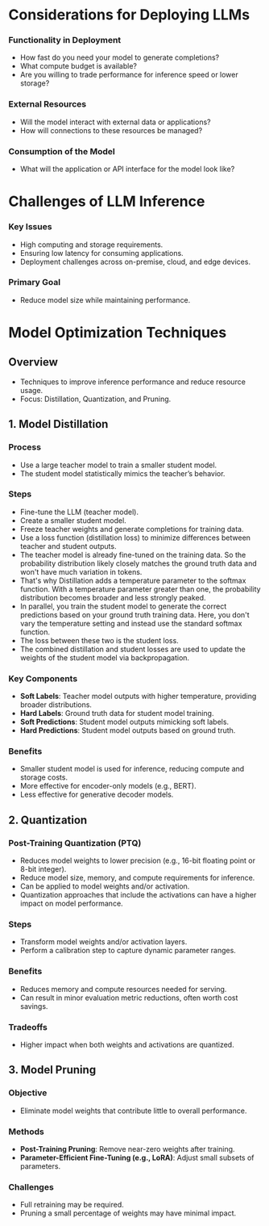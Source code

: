 # Considerations for Deploying LLMs

### Functionality in Deployment
- How fast do you need your model to generate completions?
- What compute budget is available?
- Are you willing to trade performance for inference speed or lower storage?

### External Resources
- Will the model interact with external data or applications?
- How will connections to these resources be managed?

### Consumption of the Model
- What will the application or API interface for the model look like?

# Challenges of LLM Inference

### Key Issues
- High computing and storage requirements.
- Ensuring low latency for consuming applications.
- Deployment challenges across on-premise, cloud, and edge devices.

### Primary Goal
- Reduce model size while maintaining performance.

# Model Optimization Techniques

## Overview
- Techniques to improve inference performance and reduce resource usage.
- Focus: Distillation, Quantization, and Pruning.

## 1. Model Distillation

### Process
- Use a large teacher model to train a smaller student model.
- The student model statistically mimics the teacher’s behavior.

### Steps
- Fine-tune the LLM (teacher model).
- Create a smaller student model.
- Freeze teacher weights and generate completions for training data.
- Use a loss function (distillation loss) to minimize differences between teacher and student outputs.
- The teacher model is already fine-tuned on the training data. So the probability distribution likely closely matches the ground truth data and won't have much variation in tokens.
- That's why Distillation adds a temperature parameter to the softmax function. With a temperature parameter greater than one, the probability distribution becomes broader and less strongly peaked.
- In parallel, you train the student model to generate the correct predictions based on your ground truth training data. Here, you don't vary the temperature setting and instead use the standard softmax function.
- The loss between these two is the student loss.
- The combined distillation and student losses are used to update the weights of the student model via backpropagation.

### Key Components
- **Soft Labels**: Teacher model outputs with higher temperature, providing broader distributions.
- **Hard Labels**: Ground truth data for student model training.
- **Soft Predictions**: Student model outputs mimicking soft labels.
- **Hard Predictions**: Student model outputs based on ground truth.

### Benefits
- Smaller student model is used for inference, reducing compute and storage costs.
- More effective for encoder-only models (e.g., BERT).
- Less effective for generative decoder models.

## 2. Quantization

### Post-Training Quantization (PTQ)
- Reduces model weights to lower precision (e.g., 16-bit floating point or 8-bit integer).
- Reduce model size, memory, and compute requirements for inference.
- Can be applied to model weights and/or activation.
- Quantization approaches that include the activations can have a higher impact on model performance.

### Steps
- Transform model weights and/or activation layers.
- Perform a calibration step to capture dynamic parameter ranges.

### Benefits
- Reduces memory and compute resources needed for serving.
- Can result in minor evaluation metric reductions, often worth cost savings.

### Tradeoffs
- Higher impact when both weights and activations are quantized.

## 3. Model Pruning

### Objective
- Eliminate model weights that contribute little to overall performance.

### Methods
- **Post-Training Pruning**: Remove near-zero weights after training.
- **Parameter-Efficient Fine-Tuning (e.g., LoRA)**: Adjust small subsets of parameters.

### Challenges
- Full retraining may be required.
- Pruning a small percentage of weights may have minimal impact.